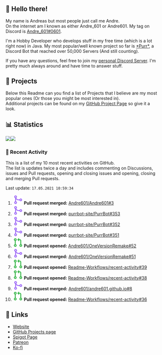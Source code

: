 <!-- Links -->
[andre]: https://discord.bio/p/andre601
[purr]: https://purrbot.site
[discord]: https://discord.gg/6dazXp6
[website]: https://andre601.ch
[github]: https://andre601.ch/projects
[spigot]: https://www.spigotmc.org/resources/authors/56829/
[patreon]: https://patreon.com/andre_601
[ko-fi]: https://ko-fi.com/andre_601

## 👋 Hello there!
My name is Andreas but most people just call me Andre.  
On the internet am I known as either Andre_601 or Andre601. My tag on Discord is [Andre_601#0601][andre].

I'm a Hobby Developer who develops stuff in my free time (which is a lot right now) in Java. My most popular/well known project so far is [\*Purr\*][purr], a Discord Bot that reached over 50,000 Servers (And still counting).

If you have any questions, feel free to join my [personal Discord Server][discord]. I'm pretty much always around and have time to answer stuff.

## 📁 Projects
Below this Readme can you find a list of Projects that I believe are my most popular ones (Or those you might be most interested in).  
Additional projects can be found on my [GitHub Project Page][github] so give it a look.

## 📊 Statistics
<img height="195px" src="https://github-readme-stats.vercel.app/api?username=Andre601&show_icons=true&hide_rank=true&title_color=3498db&bg_color=ffffff00&text_color=718096&disable_animations=true"><img height="195px" src="https://github-readme-stats.vercel.app/api/top-langs?username=Andre601&layout=compact&title_color=3498db&bg_color=ffffff00&text_color=718096">

### 📜 Recent Activity
This is a list of my 10 most recent activities on GitHub.  
The list is updates twice a day and includes commenting on Discussions, issues and Pull requests, opening and closing issues and opening, closing and merging Pull requests.

<!--RECENT_ACTIVITY:last_update-->
Last update: `17.05.2021 10:59:34`
<!--RECENT_ACTIVITY:last_update_end-->
<!--RECENT_ACTIVITY:start-->
1. ![pullRequestMerged] **Pull request merged:** [Andre601/Andre601#3](https://github.com/Andre601/Andre601/pull/3)
2. ![pullRequestMerged] **Pull request merged:** [purrbot-site/PurrBot#353](https://github.com/purrbot-site/PurrBot/pull/353)
3. ![pullRequestMerged] **Pull request merged:** [purrbot-site/PurrBot#352](https://github.com/purrbot-site/PurrBot/pull/352)
4. ![pullRequestMerged] **Pull request merged:** [purrbot-site/PurrBot#351](https://github.com/purrbot-site/PurrBot/pull/351)
5. ![pullRequestOpened] **Pull request opened:** [Andre601/OneVersionRemake#52](https://github.com/Andre601/OneVersionRemake/pull/52)
6. ![pullRequestMerged] **Pull request merged:** [Andre601/OneVersionRemake#51](https://github.com/Andre601/OneVersionRemake/pull/51)
7. ![pullRequestOpened] **Pull request opened:** [Readme-Workflows/recent-activity#39](https://github.com/Readme-Workflows/recent-activity/pull/39)
8. ![pullRequestOpened] **Pull request opened:** [Readme-Workflows/recent-activity#38](https://github.com/Readme-Workflows/recent-activity/pull/38)
9. ![pullRequestMerged] **Pull request merged:** [Andre601/andre601.github.io#8](https://github.com/Andre601/andre601.github.io/pull/8)
10. ![pullRequestOpened] **Pull request opened:** [Readme-Workflows/recent-activity#36](https://github.com/Readme-Workflows/recent-activity/pull/36)
<!--RECENT_ACTIVITY:end-->

## 🔗 Links
- [Website]
- [GitHub Projects page][github]
- [Spigot Page][spigot]
- [Patreon]
- [Ko-fi]

<!-- Badges -->
[issueOpened]: https://raw.githubusercontent.com/Andre601/Andre601/master/images/IssueOpened.svg
[issueClosed]: https://raw.githubusercontent.com/Andre601/Andre601/master/images/IssueClosed.svg
[pullRequestOpened]: https://raw.githubusercontent.com/Andre601/Andre601/master/images/PullRequestOpened.svg
[pullRequestClosed]: https://raw.githubusercontent.com/Andre601/Andre601/master/images/PullRequestClosed.svg
[pullRequestMerged]: https://raw.githubusercontent.com/Andre601/Andre601/4dadd89f960758755927537b4108e03eb2d93eba/images/PullRequestMerged.svg
[comment]: https://raw.githubusercontent.com/Andre601/Andre601/master/images/Comment.svg

